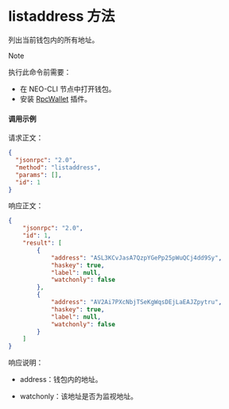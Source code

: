 # listaddress 方法

列出当前钱包内的所有地址。

> [!Note]
>
> 执行此命令前需要：
>
> -  在 NEO-CLI 节点中打开钱包。
> - 安装 [RpcWallet](https://github.com/neo-project/neo-plugins/releases) 插件。

#### 调用示例

请求正文：

```json
{
  "jsonrpc": "2.0",
  "method": "listaddress",
  "params": [],
  "id": 1
}
```

响应正文：

```json
{
    "jsonrpc": "2.0",
    "id": 1,
    "result": [
        {
            "address": "ASL3KCvJasA7QzpYGePp25pWuQCj4dd9Sy",
            "haskey": true,
            "label": null,
            "watchonly": false
        },
        {
            "address": "AV2Ai7PXcNbjTSeKgWqsDEjLaEAJZpytru",
            "haskey": true,
            "label": null,
            "watchonly": false
        }
    ]
}
```

响应说明：

- address：钱包内的地址。

- watchonly：该地址是否为监视地址。